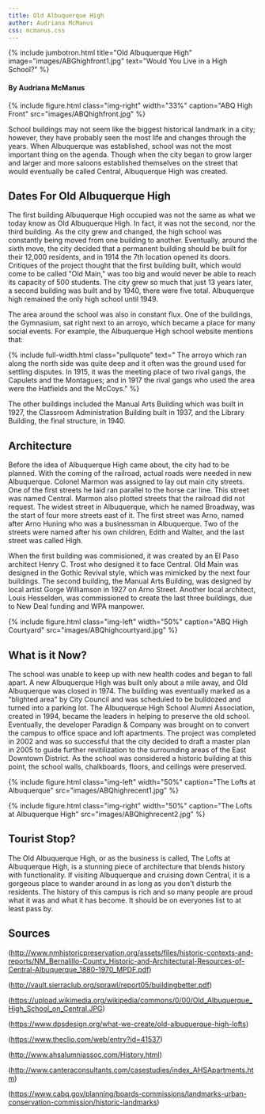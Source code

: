 ```yaml
---
title: Old Albuquerque High
author: Audriana McManus
css: mcmanus.css
---
```


{% include jumbotron.html
title="Old Albuquerque High"
image="images/ABGhighfront1.jpg"
text="Would You Live in a High School?"
%} 

#### By Audriana McManus  

{% include figure.html
  class="img-right"
  width="33%"
  caption="ABQ High Front"
  src="images/ABQhighfront.jpg"
%}

 School buildings may not seem like the biggest historical landmark in a city; however, they have probably seen the most life and changes through the years. When Albuquerque was established, school was not the most important thing on the agenda. Though when the city began to grow larger and larger and more saloons established themselves on the street that would eventually be called Central, Albuquerque High was created.

## Dates For Old Albuquerque High

The first building Albuquerque High occupied was not the same as what we today know as Old Albuquerque High. In fact, it was not the second, nor the third building. As the city grew and changed, the high school was constantly being moved from one building to another. Eventually, around the sixth move, the city decided that a permanent building should be built for their 12,000 residents, and in 1914 the 7th location opened its doors. Critiques of the project thought that the first building built, which would come to be called "Old Main," was too big and would never be able to reach its capacity of 500 students. The city grew so much that just 13 years later, a second building was built and by 1940, there were five total. Albuquerque high remained the only high school until 1949.

The area around the school was also in constant flux. One of the buildings, the Gymnasium, sat right next to an arroyo, which became a place for many social events. For example, the Albuquerque High school website mentions that:

{% include full-width.html
  class="pullquote"
  text=" The arroyo which ran along the north side was quite deep and it often was the ground used for settling disputes. In 1915, it was the meeting place of two rival gangs, the Capulets and the Montagues; and in 1917 the rival gangs who used the area were the Hatfields and the McCoys."
%}

The other buildings included the Manual Arts Building which was built in 1927, the Classroom Administration Building built in 1937, and the Library Building, the final structure, in 1940.


## Architecture

Before the idea of Albuquerque High came about, the city had to be planned. With the coming of the railroad, actual roads were needed in new Albuquerque. Colonel Marmon was assigned to lay out main city streets. One of the first streets he laid ran parallel to the horse car line. This street was named Central. Marmon also plotted streets that the railroad did not request. The widest street in Albuquerque, which he named Broadway, was the start of four more streets east of it. The first street was Arno, named after Arno Huning who was a businessman in Albuquerque. Two of the streets were named after his own children, Edith and Walter, and the last street was called High.

When the first building was commisioned, it was created by an El Paso architect Henry C. Trost who designed it to face Central. Old Main was designed in the Gothic Revival style, which was mimicked by the next four buildings. The second building, the Manual Arts Building, was designed by local artist Gorge Williamson in 1927 on Arno Street. Another local architect, Louis Hesselden, was commissioned to create the last three buildings, due to New Deal funding and WPA manpower.

{% include figure.html
class="img-left"
width="50%"
caption="ABQ High Courtyard"
src="images/ABQhighcourtyard.jpg"
%}


## What is it Now?

The school was unable to keep up with new health codes and began to fall apart. A new Albuquerque High was built only about a mile away, and Old Albuquerque was closed in 1974. The building was eventually marked as a "blighted area" by City Council and was scheduled to be bulldozed and turned into a parking lot. The Albuquerque High School Alumni Association, created in 1994, became the leaders in helping to preserve the old school. Eventually, the developer Paradign & Company was brought on to convert the campus to office space and loft apartments. The project was completed in 2002 and was so successful that the city decided to draft a master plan in 2005 to guide further revitilization to the surrounding areas of the East Downtown District. As the school was considered a historic building at this point, the school walls, chalkboards, floors, and ceilings were preserved.  

{% include figure.html
class="img-left"
width="50%"
caption="The Lofts at Albuquerque"
src="images/ABQhighrecent1.jpg"
%}

{% include figure.html
class="img-right"
width="50%"
caption="The Lofts at Albuquerque High"
src="images/ABQhighrecent2.jpg"
%}

## Tourist Stop?

The Old Albuquerque High, or as the business is called, The Lofts at Albuquerque High, is a stunning piece of architecture that blends history with functionality. If visiting Albuquerque and cruising down Central, it is a gorgeous place to wander around in as long as you don't disturb the residents. The history of this campus is rich and so many people are proud what it was and what it has become. It should be on everyones list to at least pass by.

## Sources

(http://www.nmhistoricpreservation.org/assets/files/historic-contexts-and-reports/NM_Bernalillo-County_Historic-and-Architectural-Resources-of-Central-Albuquerque_1880-1970_MPDF.pdf)

(http://vault.sierraclub.org/sprawl/report05/buildingbetter.pdf)

(https://upload.wikimedia.org/wikipedia/commons/0/00/Old_Albuquerque_High_School_on_Central.JPG)

(https://www.dpsdesign.org/what-we-create/old-albuquerque-high-lofts)

(https://www.theclio.com/web/entry?id=41537)

(http://www.ahsalumniassoc.com/History.html)

(http://www.canteraconsultants.com/casestudies/index_AHSApartments.htm)

(https://www.cabq.gov/planning/boards-commissions/landmarks-urban-conservation-commission/historic-landmarks)
